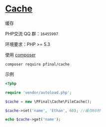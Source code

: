 # [Cache](http://pfinal.cn)

缓存

PHP交流 QQ 群：`16455997`

环境要求：PHP >= 5.3

使用 [composer](https://getcomposer.org/)

  ```shell
composer require pfinal/cache
  ```

示例

  ```php
<?php

require 'vendor/autoload.php';

$cache = new \PFinal\Cache\FileCache();

$cache->set('name', 'Ethan', 60); //缓存60秒

echo $cache->get('name');

  ```